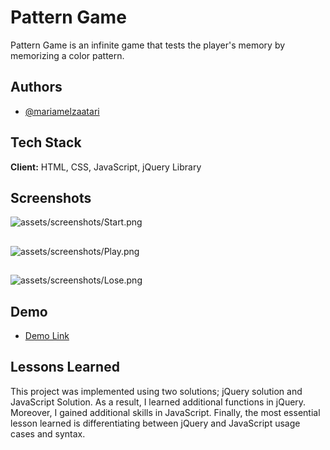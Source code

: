 
# Pattern Game

Pattern Game is an infinite game that tests the player's memory by memorizing a color pattern.

## Authors

- [@mariamelzaatari](https://github.com/MariamElZaatari)


## Tech Stack

**Client:** HTML, CSS, JavaScript, jQuery Library


## Screenshots

![assets/screenshots/Start.png](https://via.placeholder.com/468x300?text=App+Screenshot+Here)
## 
![assets/screenshots/Play.png](https://via.placeholder.com/468x300?text=App+Screenshot+Here)
## 
![assets/screenshots/Lose.png](https://via.placeholder.com/468x300?text=App+Screenshot+Here)


## Demo

- [Demo Link](https://kapwi.ng/c/w5tfMCUss6)



## Lessons Learned

This project was implemented using two solutions; jQuery solution and JavaScript Solution. As a result, I learned additional functions in jQuery. Moreover, I gained additional skills in JavaScript. Finally, the most essential lesson learned is differentiating between jQuery and JavaScript usage cases and syntax.